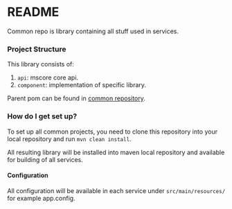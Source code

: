 # README

Common repo is library containing all stuff used in services.

### Project Structure

This library consists of:

1. `api`: mscore core api.
2. `component`: implementation of specific library.

Parent pom can be found in [common repository](https://bitbucket.org/devit/common).

### How do I get set up?

To set up all common projects, you need to clone this repository into your local repository and run `mvn clean install`.

All resulting library will be installed into maven local repository and available for building of all services.

#### Configuration

All configuration will be available in each service under `src/main/resources/` for example app.config.
